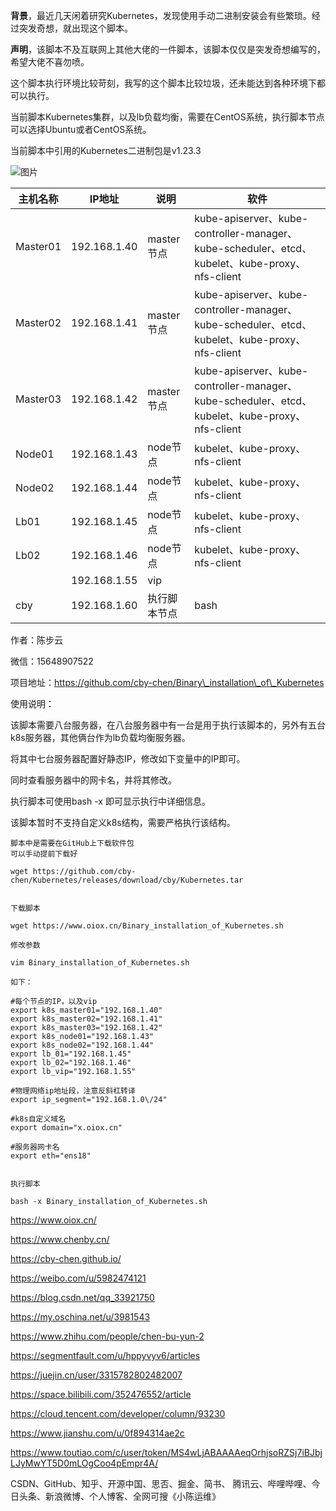   

**背景**，最近几天闲着研究Kubernetes，发现使用手动二进制安装会有些繁琐。经过突发奇想，就出现这个脚本。

  

**声明**，该脚本不及互联网上其他大佬的一件脚本，该脚本仅仅是突发奇想编写的，希望大佬不喜勿喷。

  

这个脚本执行环境比较苛刻，我写的这个脚本比较垃圾，还未能达到各种环境下都可以执行。  

  

当前脚本Kubernetes集群，以及lb负载均衡，需要在CentOS系统，执行脚本节点可以选择Ubuntu或者CentOS系统。  

  

当前脚本中引用的Kubernetes二进制包是v1.23.3

  

![图片](https://p3-juejin.byteimg.com/tos-cn-i-k3u1fbpfcp/31d5ac532dde4228996cc7404e4ec823~tplv-k3u1fbpfcp-zoom-1.image)

  

| 主机名称 | IP地址 | 说明 | 软件 |
| --- | --- | --- | --- |
| Master01 | 192.168.1.40 | master节点 | kube-apiserver、kube-controller-manager、kube-scheduler、etcd、kubelet、kube-proxy、nfs-client |
| Master02 | 192.168.1.41 | master节点 | kube-apiserver、kube-controller-manager、kube-scheduler、etcd、kubelet、kube-proxy、nfs-client |
| Master03 | 192.168.1.42 | master节点 | kube-apiserver、kube-controller-manager、kube-scheduler、etcd、kubelet、kube-proxy、nfs-client |
| Node01 | 192.168.1.43 | node节点 | kubelet、kube-proxy、nfs-client |
| Node02 | 192.168.1.44 | node节点 | kubelet、kube-proxy、nfs-client |
| Lb01 | 192.168.1.45 | node节点 | kubelet、kube-proxy、nfs-client |
| Lb02 | 192.168.1.46 | node节点 | kubelet、kube-proxy、nfs-client |
|  | 192.168.1.55 | vip |  |
| cby | 192.168.1.60 | 执行脚本节点 | bash |


  

作者：陈步云

微信：15648907522

项目地址：https://github.com/cby-chen/Binary\_installation\_of\_Kubernetes

  

使用说明：

该脚本需要八台服务器，在八台服务器中有一台是用于执行该脚本的，另外有五台k8s服务器，其他俩台作为lb负载均衡服务器。

将其中七台服务器配置好静态IP，修改如下变量中的IP即可。

同时查看服务器中的网卡名，并将其修改。

执行脚本可使用bash -x 即可显示执行中详细信息。

该脚本暂时不支持自定义k8s结构，需要严格执行该结构。


```
脚本中是需要在GitHub上下载软件包
可以手动提前下载好

wget https://github.com/cby-chen/Kubernetes/releases/download/cby/Kubernetes.tar​


下载脚本

wget https://www.oiox.cn/Binary_installation_of_Kubernetes.sh

修改参数

vim Binary_installation_of_Kubernetes.sh

如下：

#每个节点的IP，以及vip
export k8s_master01="192.168.1.40"
export k8s_master02="192.168.1.41"
export k8s_master03="192.168.1.42"
export k8s_node01="192.168.1.43"
export k8s_node02="192.168.1.44"
export lb_01="192.168.1.45"
export lb_02="192.168.1.46"
export lb_vip="192.168.1.55"

#物理网络ip地址段，注意反斜杠转译
export ip_segment="192.168.1.0\/24"

#k8s自定义域名
export domain="x.oiox.cn"

#服务器网卡名
export eth="ens18"


执行脚本

bash -x Binary_installation_of_Kubernetes.sh

```


https://www.oiox.cn/

https://www.chenby.cn/

https://cby-chen.github.io/

https://weibo.com/u/5982474121

https://blog.csdn.net/qq_33921750

https://my.oschina.net/u/3981543

https://www.zhihu.com/people/chen-bu-yun-2

https://segmentfault.com/u/hppyvyv6/articles

https://juejin.cn/user/3315782802482007

https://space.bilibili.com/352476552/article

https://cloud.tencent.com/developer/column/93230

https://www.jianshu.com/u/0f894314ae2c

https://www.toutiao.com/c/user/token/MS4wLjABAAAAeqOrhjsoRZSj7iBJbjLJyMwYT5D0mLOgCoo4pEmpr4A/

CSDN、GitHub、知乎、开源中国、思否、掘金、简书、
腾讯云、哔哩哔哩、今日头条、新浪微博、个人博客、全网可搜《小陈运维》
